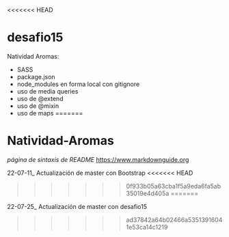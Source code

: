 <<<<<<< HEAD
# desafio15
Natividad Aromas:
- SASS
- package.json
- node_modules en forma local con gitignore
- uso de media queries
- uso de @extend
- uso de @mixin
- uso de maps
=======
# Natividad-Aromas

*página de sintaxis de README*
https://www.markdownguide.org

22-07-11_
Actualización de master con Bootstrap
<<<<<<< HEAD
>>>>>>> 0f933b05a63cba1f5a9eda6fa5ab35019e4d405a
=======

22-07-25_
Actualización de master con desafio15
>>>>>>> ad37842a64b02466a53513916041e53ca14c1219
